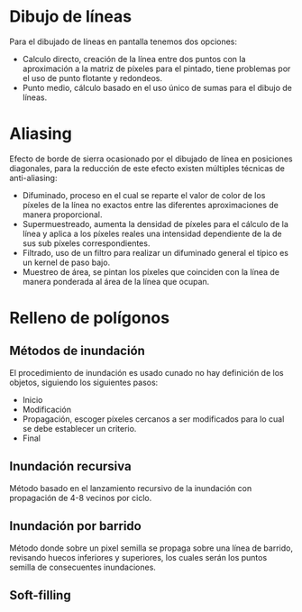 # Dibujo de líneas
Para el dibujado de líneas en pantalla tenemos dos opciones:
- Calculo directo, creación de la línea entre dos puntos con la aproximación a la matriz de píxeles para el pintado, tiene problemas por el uso de punto flotante y redondeos.
- Punto medio, cálculo basado en el uso único de sumas para el dibujo de líneas.
# Aliasing
Efecto de borde de sierra ocasionado por el dibujado de línea en posiciones diagonales, para la reducción de este efecto existen múltiples técnicas de anti-aliasing:
- Difuminado, proceso en el cual se reparte el valor de color de los píxeles de la línea no exactos entre las diferentes aproximaciones de manera proporcional.
- Supermuestreado, aumenta la densidad de píxeles para el cálculo de la línea y aplica a los píxeles reales una intensidad dependiente de la de sus sub píxeles correspondientes.
- Filtrado, uso de un filtro para realizar un difuminado general el típico es un kernel de paso bajo.
- Muestreo de área, se pintan los píxeles que coinciden con la línea de manera ponderada al área de la línea que ocupan.
# Relleno de polígonos
## Métodos de inundación
El procedimiento de inundación es usado cunado no hay definición de los objetos, siguiendo los siguientes pasos:
- Inicio
- Modificación
- Propagación, escoger píxeles cercanos a ser modificados para lo cual se debe establecer un criterio.
- Final
## Inundación recursiva
Método basado en el lanzamiento recursivo de la inundación con propagación de 4-8 vecinos por ciclo.
## Inundación por barrido
Método donde sobre un pixel semilla se propaga sobre una línea de barrido, revisando huecos inferiores y superiores, los cuales serán los puntos semilla de consecuentes inundaciones.
## Soft-filling